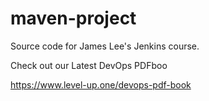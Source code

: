 # maven-project
Source code for James Lee's Jenkins course.

Check out our Latest DevOps PDFboo

https://www.level-up.one/devops-pdf-book
